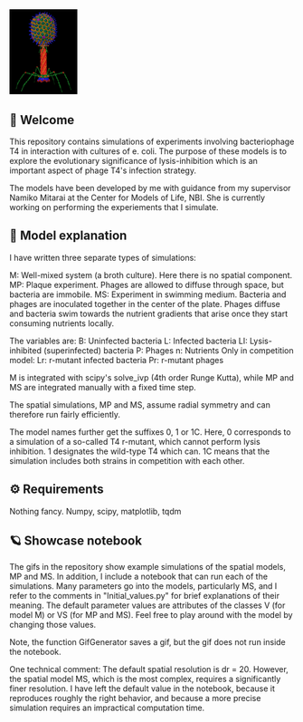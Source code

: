 <img src=T4-logo.png width="120">

## :rocket: Welcome

This repository contains simulations of experiments involving bacteriophage T4 in interaction with cultures of e. coli. The purpose of these models is to explore the evolutionary significance of lysis-inhibition which is an important aspect of phage T4's infection strategy. 

The models have been developed by me with guidance from my supervisor Namiko Mitarai at the Center for Models of Life, NBI. She is currently working on performing the experiements that I simulate.

## :test_tube:  Model explanation

I have written three separate types of simulations:

M: Well-mixed system (a broth culture). Here there is no spatial component.
MP: Plaque experiment. Phages are allowed to diffuse through space, but bacteria are immobile.
MS: Experiment in swimming medium. Bacteria and phages are inoculated together in the center of the plate. Phages diffuse and bacteria swim towards the nutrient gradients that arise once they start consuming nutrients locally.

The variables are:
B: Uninfected bacteria
L: Infected bacteria
LI: Lysis-inhibited (superinfected) bacteria
P: Phages 
n: Nutrients
Only in competition model:
Lr: r-mutant infected bacteria
Pr: r-mutant phages

M is integrated with scipy's solve_ivp (4th order Runge Kutta), while MP and MS are integrated manually with a fixed time step.

The spatial simulations, MP and MS, assume radial symmetry and can therefore run fairly efficiently.

The model names further get the suffixes 0, 1 or 1C. Here, 0 corresponds to a simulation of a so-called T4 r-mutant, which cannot perform lysis inhibition. 1 designates the wild-type T4 which can. 1C means that the simulation includes both strains in competition with each other.

## :gear:  Requirements

Nothing fancy. Numpy, scipy, matplotlib, tqdm

## :ringed_planet:  Showcase notebook

The gifs in the repository show example simulations of the spatial models, MP and MS. In addition, I include a notebook that can run each of the simulations. Many parameters go into the models, particularly MS, and I refer to the comments in "Initial_values.py" for brief explanations of their meaning. The default parameter values are attributes of the classes V (for model M) or VS (for MP and MS). Feel free to play around with the model by changing those values.

Note, the function GifGenerator saves a gif, but the gif does not run inside the notebook.

One technical comment: The default spatial resolution is dr = 20. However, the spatial model MS, which is the most complex, requires a significantly finer resolution. I have left the default value in the notebook, because it reproduces roughly the right behavior, and because a more precise simulation requires an impractical computation time.